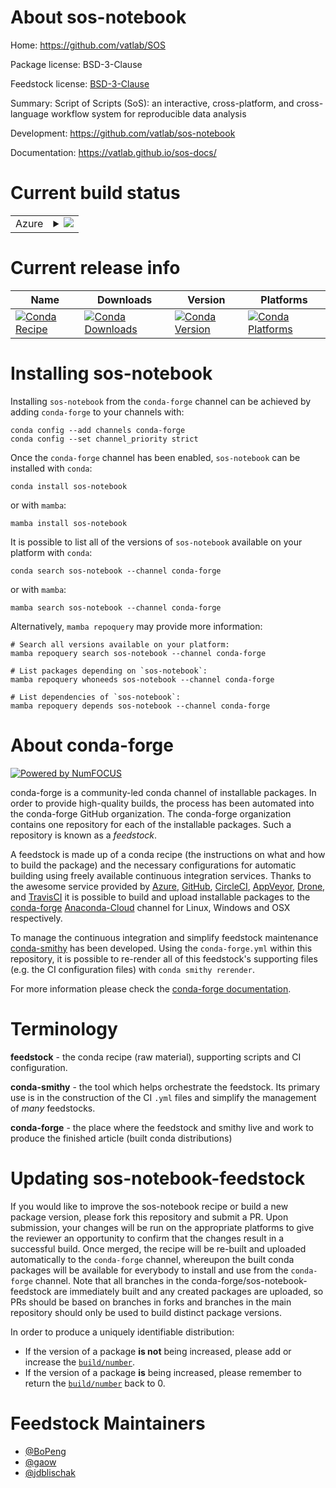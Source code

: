 About sos-notebook
==================

Home: https://github.com/vatlab/SOS

Package license: BSD-3-Clause

Feedstock license: [BSD-3-Clause](https://github.com/conda-forge/sos-notebook-feedstock/blob/master/LICENSE.txt)

Summary: Script of Scripts (SoS): an interactive, cross-platform, and cross-language workflow system for reproducible data analysis

Development: https://github.com/vatlab/sos-notebook

Documentation: https://vatlab.github.io/sos-docs/

Current build status
====================


<table>
    
  <tr>
    <td>Azure</td>
    <td>
      <details>
        <summary>
          <a href="https://dev.azure.com/conda-forge/feedstock-builds/_build/latest?definitionId=6584&branchName=master">
            <img src="https://dev.azure.com/conda-forge/feedstock-builds/_apis/build/status/sos-notebook-feedstock?branchName=master">
          </a>
        </summary>
        <table>
          <thead><tr><th>Variant</th><th>Status</th></tr></thead>
          <tbody><tr>
              <td>linux_64_python3.7.____cpython</td>
              <td>
                <a href="https://dev.azure.com/conda-forge/feedstock-builds/_build/latest?definitionId=6584&branchName=master">
                  <img src="https://dev.azure.com/conda-forge/feedstock-builds/_apis/build/status/sos-notebook-feedstock?branchName=master&jobName=linux&configuration=linux_64_python3.7.____cpython" alt="variant">
                </a>
              </td>
            </tr><tr>
              <td>linux_64_python3.8.____cpython</td>
              <td>
                <a href="https://dev.azure.com/conda-forge/feedstock-builds/_build/latest?definitionId=6584&branchName=master">
                  <img src="https://dev.azure.com/conda-forge/feedstock-builds/_apis/build/status/sos-notebook-feedstock?branchName=master&jobName=linux&configuration=linux_64_python3.8.____cpython" alt="variant">
                </a>
              </td>
            </tr><tr>
              <td>linux_64_python3.9.____cpython</td>
              <td>
                <a href="https://dev.azure.com/conda-forge/feedstock-builds/_build/latest?definitionId=6584&branchName=master">
                  <img src="https://dev.azure.com/conda-forge/feedstock-builds/_apis/build/status/sos-notebook-feedstock?branchName=master&jobName=linux&configuration=linux_64_python3.9.____cpython" alt="variant">
                </a>
              </td>
            </tr><tr>
              <td>osx_64_python3.7.____cpython</td>
              <td>
                <a href="https://dev.azure.com/conda-forge/feedstock-builds/_build/latest?definitionId=6584&branchName=master">
                  <img src="https://dev.azure.com/conda-forge/feedstock-builds/_apis/build/status/sos-notebook-feedstock?branchName=master&jobName=osx&configuration=osx_64_python3.7.____cpython" alt="variant">
                </a>
              </td>
            </tr><tr>
              <td>osx_64_python3.8.____cpython</td>
              <td>
                <a href="https://dev.azure.com/conda-forge/feedstock-builds/_build/latest?definitionId=6584&branchName=master">
                  <img src="https://dev.azure.com/conda-forge/feedstock-builds/_apis/build/status/sos-notebook-feedstock?branchName=master&jobName=osx&configuration=osx_64_python3.8.____cpython" alt="variant">
                </a>
              </td>
            </tr><tr>
              <td>osx_64_python3.9.____cpython</td>
              <td>
                <a href="https://dev.azure.com/conda-forge/feedstock-builds/_build/latest?definitionId=6584&branchName=master">
                  <img src="https://dev.azure.com/conda-forge/feedstock-builds/_apis/build/status/sos-notebook-feedstock?branchName=master&jobName=osx&configuration=osx_64_python3.9.____cpython" alt="variant">
                </a>
              </td>
            </tr><tr>
              <td>win_64_python3.7.____cpython</td>
              <td>
                <a href="https://dev.azure.com/conda-forge/feedstock-builds/_build/latest?definitionId=6584&branchName=master">
                  <img src="https://dev.azure.com/conda-forge/feedstock-builds/_apis/build/status/sos-notebook-feedstock?branchName=master&jobName=win&configuration=win_64_python3.7.____cpython" alt="variant">
                </a>
              </td>
            </tr><tr>
              <td>win_64_python3.8.____cpython</td>
              <td>
                <a href="https://dev.azure.com/conda-forge/feedstock-builds/_build/latest?definitionId=6584&branchName=master">
                  <img src="https://dev.azure.com/conda-forge/feedstock-builds/_apis/build/status/sos-notebook-feedstock?branchName=master&jobName=win&configuration=win_64_python3.8.____cpython" alt="variant">
                </a>
              </td>
            </tr><tr>
              <td>win_64_python3.9.____cpython</td>
              <td>
                <a href="https://dev.azure.com/conda-forge/feedstock-builds/_build/latest?definitionId=6584&branchName=master">
                  <img src="https://dev.azure.com/conda-forge/feedstock-builds/_apis/build/status/sos-notebook-feedstock?branchName=master&jobName=win&configuration=win_64_python3.9.____cpython" alt="variant">
                </a>
              </td>
            </tr>
          </tbody>
        </table>
      </details>
    </td>
  </tr>
</table>

Current release info
====================

| Name | Downloads | Version | Platforms |
| --- | --- | --- | --- |
| [![Conda Recipe](https://img.shields.io/badge/recipe-sos--notebook-green.svg)](https://anaconda.org/conda-forge/sos-notebook) | [![Conda Downloads](https://img.shields.io/conda/dn/conda-forge/sos-notebook.svg)](https://anaconda.org/conda-forge/sos-notebook) | [![Conda Version](https://img.shields.io/conda/vn/conda-forge/sos-notebook.svg)](https://anaconda.org/conda-forge/sos-notebook) | [![Conda Platforms](https://img.shields.io/conda/pn/conda-forge/sos-notebook.svg)](https://anaconda.org/conda-forge/sos-notebook) |

Installing sos-notebook
=======================

Installing `sos-notebook` from the `conda-forge` channel can be achieved by adding `conda-forge` to your channels with:

```
conda config --add channels conda-forge
conda config --set channel_priority strict
```

Once the `conda-forge` channel has been enabled, `sos-notebook` can be installed with `conda`:

```
conda install sos-notebook
```

or with `mamba`:

```
mamba install sos-notebook
```

It is possible to list all of the versions of `sos-notebook` available on your platform with `conda`:

```
conda search sos-notebook --channel conda-forge
```

or with `mamba`:

```
mamba search sos-notebook --channel conda-forge
```

Alternatively, `mamba repoquery` may provide more information:

```
# Search all versions available on your platform:
mamba repoquery search sos-notebook --channel conda-forge

# List packages depending on `sos-notebook`:
mamba repoquery whoneeds sos-notebook --channel conda-forge

# List dependencies of `sos-notebook`:
mamba repoquery depends sos-notebook --channel conda-forge
```


About conda-forge
=================

[![Powered by
NumFOCUS](https://img.shields.io/badge/powered%20by-NumFOCUS-orange.svg?style=flat&colorA=E1523D&colorB=007D8A)](https://numfocus.org)

conda-forge is a community-led conda channel of installable packages.
In order to provide high-quality builds, the process has been automated into the
conda-forge GitHub organization. The conda-forge organization contains one repository
for each of the installable packages. Such a repository is known as a *feedstock*.

A feedstock is made up of a conda recipe (the instructions on what and how to build
the package) and the necessary configurations for automatic building using freely
available continuous integration services. Thanks to the awesome service provided by
[Azure](https://azure.microsoft.com/en-us/services/devops/), [GitHub](https://github.com/),
[CircleCI](https://circleci.com/), [AppVeyor](https://www.appveyor.com/),
[Drone](https://cloud.drone.io/welcome), and [TravisCI](https://travis-ci.com/)
it is possible to build and upload installable packages to the
[conda-forge](https://anaconda.org/conda-forge) [Anaconda-Cloud](https://anaconda.org/)
channel for Linux, Windows and OSX respectively.

To manage the continuous integration and simplify feedstock maintenance
[conda-smithy](https://github.com/conda-forge/conda-smithy) has been developed.
Using the ``conda-forge.yml`` within this repository, it is possible to re-render all of
this feedstock's supporting files (e.g. the CI configuration files) with ``conda smithy rerender``.

For more information please check the [conda-forge documentation](https://conda-forge.org/docs/).

Terminology
===========

**feedstock** - the conda recipe (raw material), supporting scripts and CI configuration.

**conda-smithy** - the tool which helps orchestrate the feedstock.
                   Its primary use is in the construction of the CI ``.yml`` files
                   and simplify the management of *many* feedstocks.

**conda-forge** - the place where the feedstock and smithy live and work to
                  produce the finished article (built conda distributions)


Updating sos-notebook-feedstock
===============================

If you would like to improve the sos-notebook recipe or build a new
package version, please fork this repository and submit a PR. Upon submission,
your changes will be run on the appropriate platforms to give the reviewer an
opportunity to confirm that the changes result in a successful build. Once
merged, the recipe will be re-built and uploaded automatically to the
`conda-forge` channel, whereupon the built conda packages will be available for
everybody to install and use from the `conda-forge` channel.
Note that all branches in the conda-forge/sos-notebook-feedstock are
immediately built and any created packages are uploaded, so PRs should be based
on branches in forks and branches in the main repository should only be used to
build distinct package versions.

In order to produce a uniquely identifiable distribution:
 * If the version of a package **is not** being increased, please add or increase
   the [``build/number``](https://docs.conda.io/projects/conda-build/en/latest/resources/define-metadata.html#build-number-and-string).
 * If the version of a package **is** being increased, please remember to return
   the [``build/number``](https://docs.conda.io/projects/conda-build/en/latest/resources/define-metadata.html#build-number-and-string)
   back to 0.

Feedstock Maintainers
=====================

* [@BoPeng](https://github.com/BoPeng/)
* [@gaow](https://github.com/gaow/)
* [@jdblischak](https://github.com/jdblischak/)

